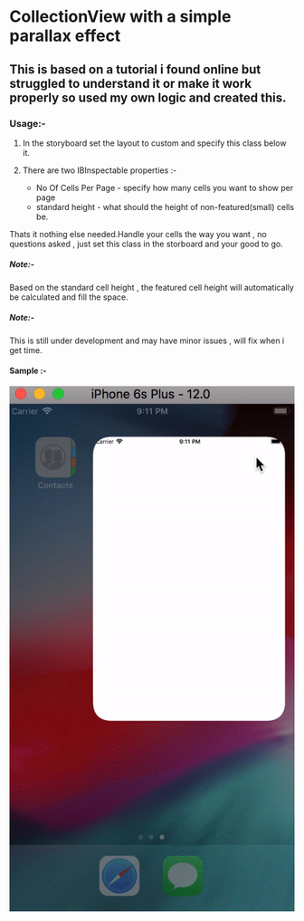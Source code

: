 # CollectionView with a simple parallax effect

## This is based on a tutorial i found online but struggled to understand it or make it work properly so used my own logic and created this.

### Usage:-

1) In the storyboard set the layout to custom and specify this class below it.
2) There are two IBInspectable properties :-
    
   - No Of Cells Per Page - specify how many cells you want to show per page
   - standard height - what should the height of non-featured(small) cells be.

Thats it nothing else needed.Handle your cells the way you want , no questions asked , just set this class in the storboard and your good to go.

##### Note:-

Based on the standard cell height , the featured cell height will automatically be calculated and fill the space.

##### Note:-

This is still under development and may have minor issues , will fix when i get time.

#### Sample :-

![Alt Text](https://github.com/iThink32/CollectionViewParallaxEffect/blob/master/ParallaxEffect1.gif)
